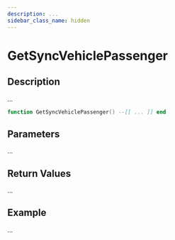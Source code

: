 ```yaml
---
description: ...
sidebar_class_name: hidden
---
```


# GetSyncVehiclePassenger

## Description

...

```lua
function GetSyncVehiclePassenger() --[[ ... ]] end
```

## Parameters

...

## Return Values

...

## Example

...

